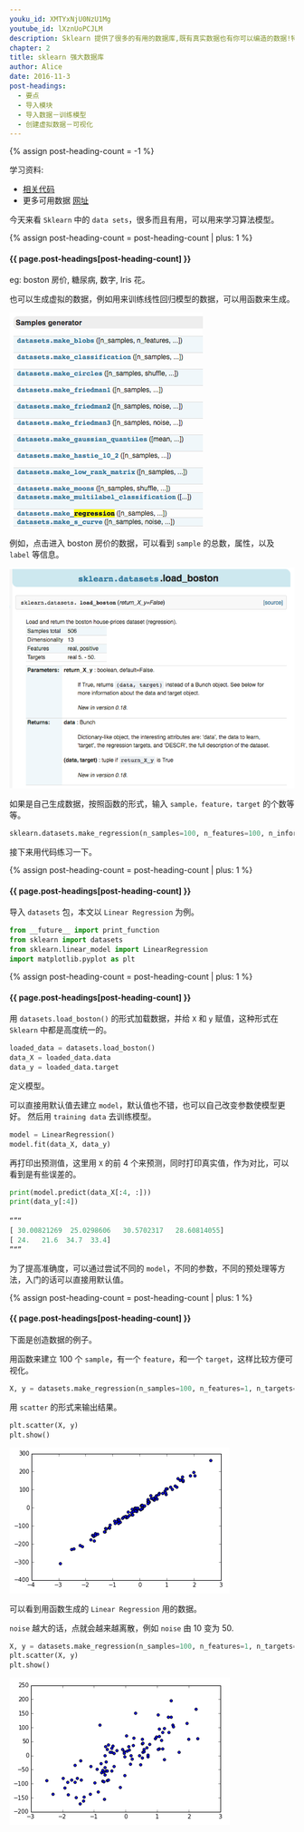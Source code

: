 ```yaml
---
youku_id: XMTYxNjU0NzU1Mg
youtube_id: lXznUoPCJLM
description: Sklearn 提供了很多的有用的数据库,既有真实数据也有你可以编造的数据!特别的强大.
chapter: 2
title: sklearn 强大数据库
author: Alice
date: 2016-11-3
post-headings:
  - 要点
  - 导入模块
  - 导入数据－训练模型
  - 创建虚拟数据－可视化
---
```

{% assign post-heading-count = -1 %}

学习资料:
  * [相关代码](https://github.com/MorvanZhou/tutorials/blob/master/sklearnTUT/sk5_datasets.py)
  * 更多可用数据 [网址](http://scikit-learn.org/stable/modules/classes.html#module-sklearn.datasets)  
  
今天来看 `Sklearn` 中的 `data sets`，很多而且有用，可以用来学习算法模型。


{% assign post-heading-count = post-heading-count | plus: 1 %}
<h4 class="tut-h4-pad" id="{{ page.post-headings[post-heading-count] }}">{{ page.post-headings[post-heading-count] }}</h4>


eg: boston 房价, 糖尿病, 数字, Iris 花。

也可以生成虚拟的数据，例如用来训练线性回归模型的数据，可以用函数来生成。


<img class="course-image" src="/static/results/sklearn/2_3_1.png">


例如，点击进入 boston 房价的数据，可以看到 `sample` 的总数，属性，以及 `label` 等信息。

<img class="course-image" src="/static/results/sklearn/2_3_2.png">

如果是自己生成数据，按照函数的形式，输入 `sample，feature，target` 的个数等等。

```python
sklearn.datasets.make_regression(n_samples=100, n_features=100, n_informative=10, n_targets=1, bias=0.0, effective_rank=None, tail_strength=0.5, noise=0.0, shuffle=True, coef=False, random_state=None)[source]
```

接下来用代码练习一下。


{% assign post-heading-count = post-heading-count | plus: 1 %}
<h4 class="tut-h4-pad" id="{{ page.post-headings[post-heading-count] }}">{{ page.post-headings[post-heading-count] }}</h4>


导入 `datasets` 包，本文以 `Linear Regression` 为例。

```python
from __future__ import print_function
from sklearn import datasets
from sklearn.linear_model import LinearRegression
import matplotlib.pyplot as plt
```

{% assign post-heading-count = post-heading-count | plus: 1 %}
<h4 class="tut-h4-pad" id="{{ page.post-headings[post-heading-count] }}">{{ page.post-headings[post-heading-count] }}</h4>


用 `datasets.load_boston()` 的形式加载数据，并给 `X` 和 `y` 赋值，这种形式在 `Sklearn` 中都是高度统一的。

```python
loaded_data = datasets.load_boston()
data_X = loaded_data.data
data_y = loaded_data.target
```

定义模型。

可以直接用默认值去建立 `model`，默认值也不错，也可以自己改变参数使模型更好。
然后用 `training data` 去训练模型。

```python
model = LinearRegression()
model.fit(data_X, data_y)
```

再打印出预测值，这里用 `X` 的前 4 个来预测，同时打印真实值，作为对比，可以看到是有些误差的。

```python
print(model.predict(data_X[:4, :]))
print(data_y[:4])

“”“
[ 30.00821269  25.0298606   30.5702317   28.60814055]
[ 24.   21.6  34.7  33.4]
”“”
```

为了提高准确度，可以通过尝试不同的 `model`，不同的参数，不同的预处理等方法，入门的话可以直接用默认值。

{% assign post-heading-count = post-heading-count | plus: 1 %}
<h4 class="tut-h4-pad" id="{{ page.post-headings[post-heading-count] }}">{{ page.post-headings[post-heading-count] }}</h4>


下面是创造数据的例子。

用函数来建立 100 个 `sample`，有一个 `feature`，和一个 `target`，这样比较方便可视化。

```python
X, y = datasets.make_regression(n_samples=100, n_features=1, n_targets=1, noise=10)
```

用 `scatter` 的形式来输出结果。

```python
plt.scatter(X, y)
plt.show()
```

<img class="course-image" src="/static/results/sklearn/2_3_3.png">



可以看到用函数生成的 `Linear Regression` 用的数据。

`noise` 越大的话，点就会越来越离散，例如 `noise` 由 10 变为 50.


```python
X, y = datasets.make_regression(n_samples=100, n_features=1, n_targets=1, noise=50)
plt.scatter(X, y)
plt.show()
```

<img class="course-image" src="/static/results/sklearn/2_3_4.png">




  

